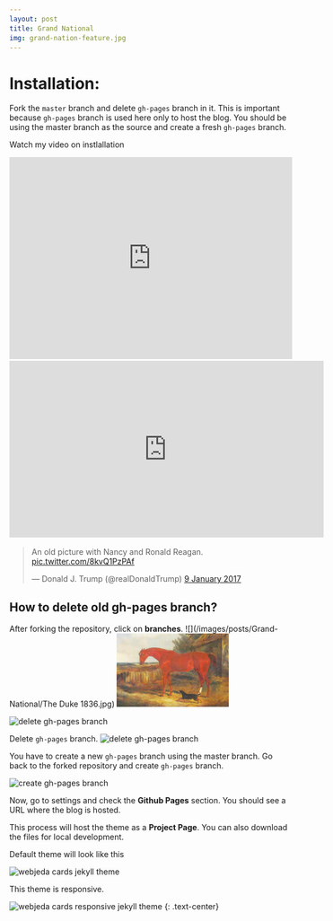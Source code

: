 ```yaml
---
layout: post
title: Grand National
img: grand-nation-feature.jpg
---
```



# Installation:
Fork the ``master`` branch and delete ``gh-pages`` branch in it. This is important because ``gh-pages`` branch is used here only to host the blog. You should be using the master branch as the source and create a fresh ``gh-pages`` branch.

Watch my video on instlallation
<iframe width="100%" height="360" src="https://www.youtube.com/embed/T2nx6tj-ZH4?rel=0" frameborder="0" allowfullscreen></iframe>

<iframe width="560" height="315" src="https://www.youtube.com/embed/hHt3twW5_fI" frameborder="0" allowfullscreen></iframe>


<blockquote class="twitter-tweet" data-lang="en-gb"><p lang="en" dir="ltr">An old picture with Nancy and Ronald Reagan. <a href="https://t.co/8kvQ1PzPAf">pic.twitter.com/8kvQ1PzPAf</a></p>&mdash; Donald J. Trump (@realDonaldTrump) <a href="https://twitter.com/realDonaldTrump/status/818586286034485250">9 January 2017</a></blockquote>
<script async src="//platform.twitter.com/widgets.js" charset="utf-8"></script>

## How to delete old **gh-pages** branch?
After forking the repository, click on **branches**.
![](/images/posts/Grand-National/The Duke 1836.jpg)
<img  src="/images/posts/Grand-National/The Duke 1836.jpg" width="200px">

![delete gh-pages branch]({{site.baseurl}}/images/delete-github-branch.png)

Delete ``gh-pages`` branch.
![delete gh-pages branch]({{site.baseurl}}/images/delete-github-branch-2.png)

You have to create a new ``gh-pages`` branch using the master branch. Go back to the forked repository and create ``gh-pages`` branch.

![create gh-pages branch]({{site.baseurl}}/images/create-gh-pages-branch.JPG)

Now, go to settings and check the **Github Pages** section. You should see a URL where the blog is hosted.

This process will host the theme as a **Project Page**. You can also download the files for local development.

Default theme will look like this

![webjeda cards jekyll theme]({{site.baseurl}}/images/webjeda-cards-jekyll-theme-1.png)

This theme is responsive.

![webjeda cards responsive jekyll theme]({{site.baseurl}}/images/webjeda-cards-responsive-jekyll-theme-2.png)
{: .text-center}
